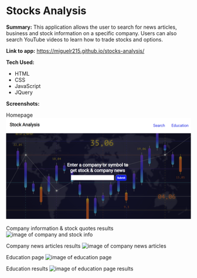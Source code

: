 # Stocks Analysis
**Summary:**  This application allows the user to search for news articles, business and stock information on a specific company.  Users can also search YouTube videos to learn how to trade stocks and options.

**Link to app:**  https://miguelr215.github.io/stocks-analysis/

**Tech Used:** 
- HTML
- CSS
- JavaScript
- JQuery

**Screenshots:**

Homepage
![image of stocks analysis homepage](https://github.com/miguelr215/stocks-analysis/blob/master/screenshots/homepage.PNG)

Company information & stock quotes results
![image of company and stock info](https://github.com/miguelr215/stocks-analysis/blob/master/screenshots/company%20info.PNG)

Company news articles results
![image of company news articles](https://github.com/miguelr215/stocks-analysis/blob/master/screenshots/company%20news.png)

Education page
![image of education page](https://github.com/miguelr215/stocks-analysis/blob/master/screenshots/education%20page2.PNG)

Education results
![image of education page results](https://github.com/miguelr215/stocks-analysis/blob/master/screenshots/education%20results.PNG)
